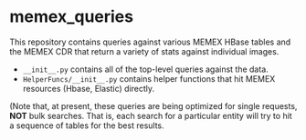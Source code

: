 # memex_queries

This repository contains queries against various MEMEX HBase tables and the MEMEX CDR that return a variety of stats against individual images.
* `__init__.py` contains all of the top-level queries against the data.
* `HelperFuncs/__init__.py` contains helper functions that hit MEMEX resources (Hbase, Elastic) directly.

(Note that, at present, these queries are being optimized for single requests, **NOT** bulk searches. That is, each 
search for a particular entity will try to hit a sequence of tables for the best results.
